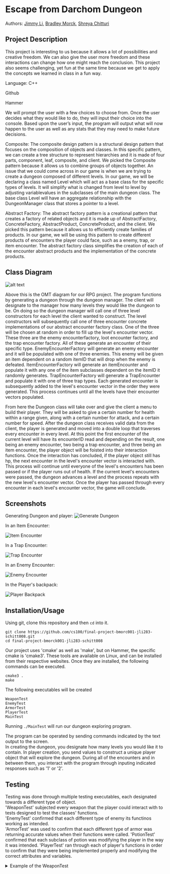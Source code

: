  # Escape from Darchom Dungeon
  Authors:  [Jimmy Li](https://github.com/jli283-hub), [Bradley Morck](https://github.com/football3o), [Shreya Chitturi](https://github.com/sc004)

## Project Description
This project is interesting to us because it allows a lot of possibilities and creative freedom. We can also give the user more freedom and these interactions can change how one
might reach the conclusion. This project also seems challenging, yet fun at the same time because we get to apply the concepts we learned in class in a fun way.

Language: C++

Github

Hammer

We will prompt the user with a few choices to choose from. Once the user decides what they would like to do, they will input their choice into the console. Based upon
the user’s input, the program will output what will now happen to the user as well as any stats that they may need to make future decisions.

Composite: The composite design pattern is a structural design pattern that focuses on the composition of objects and classes. In this specific pattern, we can create a tree
structure to represent hierarchies and it is made of four parts, component, leaf, composite, and client. We picked the Composite pattern because it allows us to combine groups
of objects together. An issue that we could come across in our game is when we are trying to create a dungeon composed of different levels. In our game, we will be declaring a
class named Level which will act as a base class for the specific types of levels. It will simplify what is changed from level to level by adjusting variablevalues in the
subclasses of the main dungeon class. The base class Level will have an aggregate relationship with the DungeonManager class that stores a pointer to a level. 

Abstract Factory: The abstract factory pattern is a creational pattern that creates a factory of related objects and it is made up of AbstractFactory, ConcreteFactory,
AbstractProduct, ConcreteProduct, and the client. We picked this pattern because it allows us to efficiently create families of products. In our game, we will be using this 
pattern to create different products of encounters the player could face, such as a enemy, trap, or item encounter. The abstract factory class simplifies the creation of each of
the encounter abstract products and the implementation of the concrete products.



## Class Diagram
![alt text](https://github.com/cs100/final-project-bmorc001-jli283-schitt008/blob/master/Design%20Document.png)

Above this is the OMT diagram for our RPG project.  The program functions by generating a dungeon through the dungeon manager.  The client will designate to the manager how many levels they would like the dungeon to be.  On doing so the dungeon manager will call one of three level constructors for each level the client wanted to construct.  The level constructors will subsequently call one of three encounter concrete implementations of our abstract encounter factory class.  One of the three will be chosen at random in order to fill up the level's encounter vector.  These three are the enemy encounterfactory, loot encounter factory, and the trap encounter factory.  All of these generate an encounter of their specific type.  EnemyEncounterFactory will generate an enemy encounter and it will be populated with one of three enemies.  This enemy will be given an item dependent on a random itemID that will drop when the enemy is defeated.  ItemEncounterFactory will generate an itemEncounter and populate it with any one of the item subclasses dependent on the itemID it randomly generates.  TrapEncounterFactory will generate a TrapEncounter and populate it with one of three trap types.  Each generated encounter is subsequently added to the level's encounter vector in the order they were generated.  This process continues until all the levels have their encounter vectors populated.

From here the Dungeon class will take over and give the client a menu to build their player.  They will be asked to give a certain number for health within a range given, along with a certain number for attack, and a certain number for speed.  After the dungeon class receives valid data from the client, the player is generated and moved into a double loop that traverses every encounter in every level.  At this point the first encounter of the current level will have its encounterID read and depending on the result, one being an enemy encounter, two being a trap encounter, and three being an item encounter, the player object will be foisted into their interaction functions.  Once the interaction has concluded, if the player object still has hp, the next encounter in the level's encounter vector is interacted with.  This process will continue until everyone of the level's encounters has been passed or if the player runs out of health.  If the current level's encounters were passed, the dungeon advances a level and the process repeats with the new level's encounter vector.  Once the player has passed through every encounter in each level's encounter vector, the game will conclude.
 
 ## Screenshots
 Generating Dungeon and player:
 ![Generate Dungeon](https://github.com/cs100/final-project-bmorc001-jli283-schitt008/blob/master/Generate.png)
 
 In an Item Encounter:
 
 ![Item Encounter](https://github.com/cs100/final-project-bmorc001-jli283-schitt008/blob/master/ItemEncounter.png)
 
 In a Trap Encounter:
 
 ![Trap Encounter](https://github.com/cs100/final-project-bmorc001-jli283-schitt008/blob/master/TrapEncounter.png)
 
 In an Enemy Encounter:
 
 ![Enemy Encounter](https://github.com/cs100/final-project-bmorc001-jli283-schitt008/blob/master/EnemyEncounter.png)
 
 In the Player's backpack:
 
 ![Player Backpack](https://github.com/cs100/final-project-bmorc001-jli283-schitt008/blob/master/Backpack.png)
 
 ## Installation/Usage
 Using git, clone this repository and then `cd` into it.
 
```
git clone https://github.com/cs100/final-project-bmorc001-jli283-schitt008.git
cd final-project-bmorck001-jli283-schitt008
```

Our project uses 'cmake' as well as 'make', but on Hammer, the specific cmake is 'cmake3'.  These tools are available on Linux, and can be installed from their respective websites.  Once they are installed, the following commands can be executed.

```
cmake3 .
make
```

The following executables will be created

```
WeaponTest
EnemyTest
ArmorTest
PlayerTest
MainTest
```

Running `./MainTest` will run our dungeon exploring program.

The program can be operated by sending commands indicated by the text output to the screen.  
In creating the dungeon, you designate how many levels you would like it to contain.
In player creation, you send values to construct a unique player object that will explore the dungeon.
During all of the encounters and in between them, you interact with the program through inputing indicated responses such as '1' or '2'.

 ## Testing
 Testing was done through multiple testing executables, each designated towards a different type of object.  
 'WeaponTest' subjected every weapon that the player could interact with to tests designed to test the classes' functions.  
 'EnemyTest' confirmed that each different type of enemy its functinos working as intended.  
 'ArmorTest' was used to confirm that each different type of armor was returning accurate values when their functions were called.
 'PotionTest' confirmed that each subclass of potion was modifying the player in the way it was intended.
 'PlayerTest' ran through each of player's functions in order to confirm that they were being implemented properly and modifying the correct attributes and variables.
 
 <details><summary>Example of the WeaponTest</summary>
 <p>
  ```
  
[bmorc001@hammer final-project-bmorc001-jli283-schitt008]$ ./WeaponTest
[==========] Running 16 tests from 4 test suites.
[----------] Global test environment set-up.
[----------] 4 tests from SwordTest
[ RUN      ] SwordTest.Constructor
[       OK ] SwordTest.Constructor (0 ms)
[ RUN      ] SwordTest.advPointTest
[       OK ] SwordTest.advPointTest (0 ms)
[ RUN      ] SwordTest.DurabilityTest
[       OK ] SwordTest.DurabilityTest (0 ms)
[ RUN      ] SwordTest.NameTest
[       OK ] SwordTest.NameTest (0 ms)
[----------] 4 tests from SwordTest (0 ms total)

[----------] 4 tests from SpearTest
[ RUN      ] SpearTest.Constructor
[       OK ] SpearTest.Constructor (0 ms)
[ RUN      ] SpearTest.advPointTest
[       OK ] SpearTest.advPointTest (0 ms)
[ RUN      ] SpearTest.DurabilityTest
[       OK ] SpearTest.DurabilityTest (0 ms)
[ RUN      ] SpearTest.NameTest
[       OK ] SpearTest.NameTest (0 ms)
[----------] 4 tests from SpearTest (0 ms total)

[----------] 4 tests from BowTest
[ RUN      ] BowTest.Constructor
[       OK ] BowTest.Constructor (0 ms)
[ RUN      ] BowTest.advPointTest
[       OK ] BowTest.advPointTest (0 ms)
[ RUN      ] BowTest.DurabilityTest
[       OK ] BowTest.DurabilityTest (0 ms)
[ RUN      ] BowTest.NameTest
[       OK ] BowTest.NameTest (0 ms)
[----------] 4 tests from BowTest (0 ms total)

[----------] 4 tests from ShieldTest
[ RUN      ] ShieldTest.Constructor
[       OK ] ShieldTest.Constructor (0 ms)
[ RUN      ] ShieldTest.advPointTest
[       OK ] ShieldTest.advPointTest (0 ms)
[ RUN      ] ShieldTest.DurabilityTest
[       OK ] ShieldTest.DurabilityTest (0 ms)
[ RUN      ] ShieldTest.NameTest
[       OK ] ShieldTest.NameTest (0 ms)
[----------] 4 tests from ShieldTest (0 ms total)

[----------] Global test environment tear-down
[==========] 16 tests from 4 test suites ran. (1 ms total)
[  PASSED  ] 16 tests.
```

